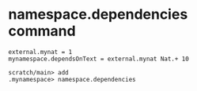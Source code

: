 # namespace.dependencies command

```unison:hide
external.mynat = 1
mynamespace.dependsOnText = external.mynat Nat.+ 10
```

```ucm
scratch/main> add
.mynamespace> namespace.dependencies
```
